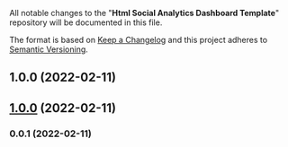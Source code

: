 All notable changes to the "**Html Social Analytics Dashboard Template**" repository will be documented in this file.

The format is based on [Keep a Changelog](https://keepachangelog.com/en/1.0.0/) and this project adheres to [Semantic Versioning](https://semver.org/spec/v2.0.0.html).
## 1.0.0 (2022-02-11)

## [1.0.0](https://github.com/HelloHeitz/html-social-analytics-dashboard-template-bem/compare/v0.0.1...v1.0.0) (2022-02-11)

### 0.0.1 (2022-02-11)
